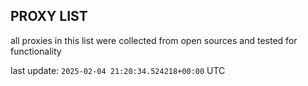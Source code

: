 ## PROXY LIST

all proxies in this list were collected from open sources and tested for functionality

last update: `2025-02-04 21:20:34.524218+00:00` UTC